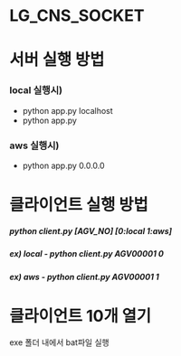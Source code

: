 # LG_CNS_SOCKET

# 서버 실행 방법
### local 실행시)
- python app.py localhost
- python app.py

### aws 실행시)
- python app.py 0.0.0.0


# 클라이언트 실행 방법
##### python client.py [AGV_NO] [0:local 1:aws]
##### ex) local - python client.py AGV00001 0
##### ex) aws - python client.py AGV00001 1

# 클라이언트 10개 열기
exe 폴더 내에서 bat파일 실행